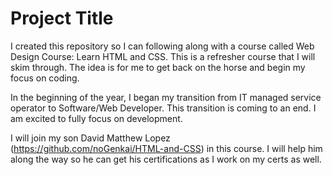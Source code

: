 # Project Title

I created this repository so I can following along with a course called Web Design Course: Learn HTML and CSS. This is a refresher course that I will skim through. The idea is for me to get back on the horse and begin my focus on coding.

In the beginning of the year, I began my transition from IT managed service operator to Software/Web Developer. This transition is coming to an end. I am excited to fully focus on development.

I will join my son David Matthew Lopez (https://github.com/noGenkai/HTML-and-CSS) in this course. I will help him along the way so he can get his certifications as I work on my certs as well.

